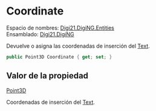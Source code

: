 # Coordinate

Espacio de nombres: [Digi21.DigiNG.Entities](../../)  
Ensamblado: [Digi21.DigiNG](../../../)

Devuelve o asigna las coordenadas de inserción del [Text](../).

```csharp
public Point3D Coordinate { get; set; }
```

## Valor de la propiedad

[Point3D](../../../digi21.math/point3d.md)

Coordenadas de inserción del [Text](../).



